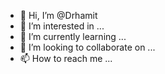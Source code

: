 - 👋 Hi, I’m @Drhamit
- 👀 I’m interested in ...
- 🌱 I’m currently learning ...
- 💞️ I’m looking to collaborate on ...
- 📫 How to reach me ...

<!---
Drhamit/Drhamit is a ✨ special ✨ repository because its `README.md` (this file) appears on your GitHub profile.
You can click the Preview link to take a look at your changes.
--->
